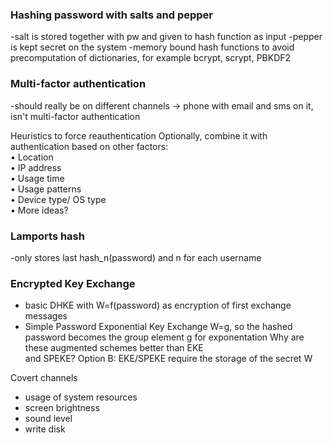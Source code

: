 ### Hashing password with salts and pepper 
-salt is stored together with pw and given to hash function as input
-pepper is kept secret on the system
-memory bound hash functions to avoid precomputation of dictionaries, for example bcrypt, scrypt, PBKDF2

### Multi-factor authentication
-should really be on different channels 
-> phone with email and sms on it, isn't multi-factor authentication

Heuristics to force reauthentication
Optionally, combine it with authentication based on other factors:  
• Location  
• IP address  
• Usage time  
• Usage patterns  
• Device type/ OS type  
• More ideas?

### Lamports hash
-only stores last hash_n(password) and n for each username

### Encrypted Key Exchange
- basic DHKE with W=f(password) as encryption of first exchange messages
- Simple Password Exponential Key Exchange W=g, so the hashed password becomes the group element g for exponentation
Why are these augmented schemes better than EKE  
and SPEKE?
Option B: EKE/SPEKE require the storage of the secret W

Covert channels
- usage of system resources 
- screen brightness
- sound level
- write disk